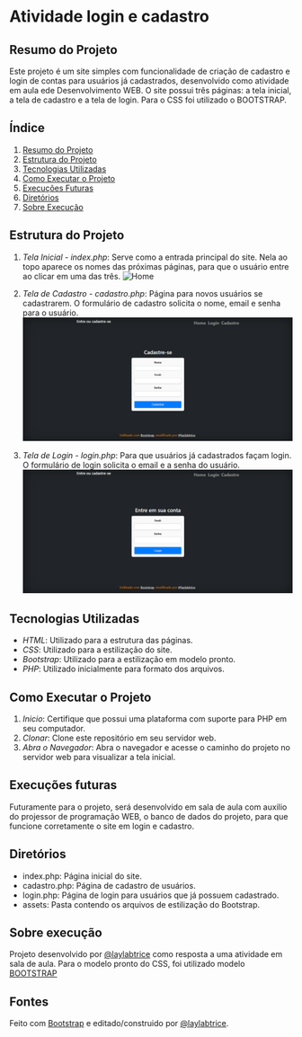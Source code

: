 # Atividade login e cadastro

## Resumo do Projeto

Este projeto é um site simples com funcionalidade de criação de cadastro e login de contas para usuários já cadastrados, desenvolvido como atividade em aula ede Desenvolvimento WEB. O site possui três páginas: a tela inicial, a tela de cadastro e a tela de login. Para o CSS foi utilizado o BOOTSTRAP.

 
## Índice
 
1. [Resumo do Projeto](#resumo-do-projeto)
2. [Estrutura do Projeto](#estrutura-do-projeto)
3. [Tecnologias Utilizadas](#tecnologias-utilizadas)
4. [Como Executar o Projeto](#como-executar-o-projeto)
5. [Execuções Futuras](#execuções-futuras)
6. [Diretórios](#diretórios)
7. [Sobre Execução](#sobre-execução)

## Estrutura do Projeto

1. *Tela Inicial - index.php*: Serve como a entrada principal do site. Nela ao topo aparece os nomes das próximas páginas, para que o usuário entre ao clicar em uma das três.
![Home](hhttps://github.com/laylabtrice/ativ12-06/blob/main/imagens/home.png)  

2. *Tela de Cadastro - cadastro.php*: Página para novos usuários se cadastrarem. O formulário de cadastro solicita o nome, email e senha para o usuário.
![Cadastro](https://github.com/laylabtrice/ativ12-06/blob/main/imagens/cadastro.png)  

3. *Tela de Login - login.php*: Para que usuários já cadastrados façam login. O formulário de login solicita o email e a senha do usuário.
![Login](https://github.com/laylabtrice/ativ12-06/blob/main/imagens/login.png)  

## Tecnologias Utilizadas

- *HTML*: Utilizado para a estrutura das páginas.
- *CSS*: Utilizado para a estilização do site.
- *Bootstrap*: Utilizado para a estilização em modelo pronto.
- *PHP*: Utilizado inicialmente para formato dos arquivos.

## Como Executar o Projeto

1. *Inicio*: Certifique que possui uma plataforma com suporte para PHP em seu computador.
2. *Clonar*: Clone este repositório em seu servidor web.
3. *Abra o Navegador*: Abra o navegador e acesse o caminho do projeto no servidor web para visualizar a tela inicial.

## Execuções futuras

Futuramente para o projeto, será desenvolvido em sala de aula com auxilio do projessor de programação WEB, o banco de dados do projeto, para que funcione corretamente o site em login e cadastro.

## Diretórios

- index.php: Página inicial do site.
- cadastro.php: Página de cadastro de usuários.
- login.php: Página de login para usuários que já possuem cadastrado.
- assets: Pasta contendo os arquivos de estilização do Bootstrap.

## Sobre execução

Projeto desenvolvido por [@laylabtrice](https://github.com/laylabtrice) como  resposta a uma atividade em sala de aula. Para o modelo pronto do CSS, foi utilizado modelo [BOOTSTRAP](https://getbootstrap.com/docs/5.0/examples/cover/)

## Fontes

Feito com [Bootstrap](https://getbootstrap.com/) e editado/construido por [@laylabtrice](https://github.com/laylabtrice).
